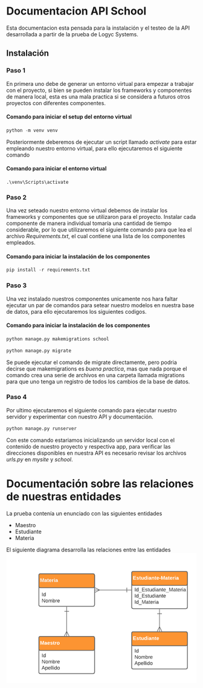 # Documentacion API School
Esta documentacion esta pensada para la instalación y el testeo de la API desarrollada a partir de la prueba de Logyc Systems.

## Instalación
### Paso 1
En primera uno debe de generar un entorno virtual para empezar a trabajar con el proyecto, si bien se pueden instalar los frameworks y componentes de manera local, esta es una mala practica si se considera a futuros otros proyectos con diferentes componentes.

#### Comando para iniciar el setup del entorno virtual 
```python
python -m venv venv
```
Posteriormente deberemos de ejecutar un script llamado *activate* para estar empleando nuestro entorno virtual, para ello ejecutaremos el siguiente comando
#### Comando para iniciar el entorno virtual 
```
.\venv\Scripts\activate
```

### Paso 2
Una vez seteado nuestro entorno virtual debemos de instalar los frameworks y componentes que se utilizaron para el proyecto. Instalar cada componente de manera individual tomaría una cantidad de tiempo considerable, por lo que utilizaremos el siguiente comando para que lea el archivo *Requirements.txt*, el cual contiene una lista de los componentes empleados.

#### Comando para iniciar la instalación de los componentes
```python
pip install -r requirements.txt
```
### Paso 3
Una vez instalado nuestros componentes unicamente nos hara faltar ejecutar un par de comandos para setear nuestro modelos en nuestra base de datos, para ello ejecutaremos los siguientes codigos.
#### Comando para iniciar la instalación de los componentes
```python
python manage.py makemigrations school
```

```python
python manage.py migrate
```
Se puede ejecutar el comando de migrate directamente, pero podria decirse que makemigrations es *buena practica*, mas que nada porque el comando crea una serie de archivos en una carpeta llamada migrations para que uno tenga un registro de todos los cambios de la base de datos.

### Paso 4
Por ultimo ejecutaremos el siguiente comando para ejecutar nuestro servidor y experimentar con nuestro API y documentación.
```python
python manage.py runserver
```
Con este comando estariamos inicializando un servidor local con el contenido de nuestro proyecto y respectiva app, para verificar las direcciones disponibles en nuestra API es necesario revisar los archivos *urls.py* en *mysite* y *school*.

# Documentación sobre las relaciones de nuestras entidades
La prueba contenía un enunciado con las siguientes entidades
* Maestro
* Estudiante
* Materia

El siguiente diagrama desarrolla las relaciones entre las entidades 
![Diagrama de entidades](DiagramaER.png)
